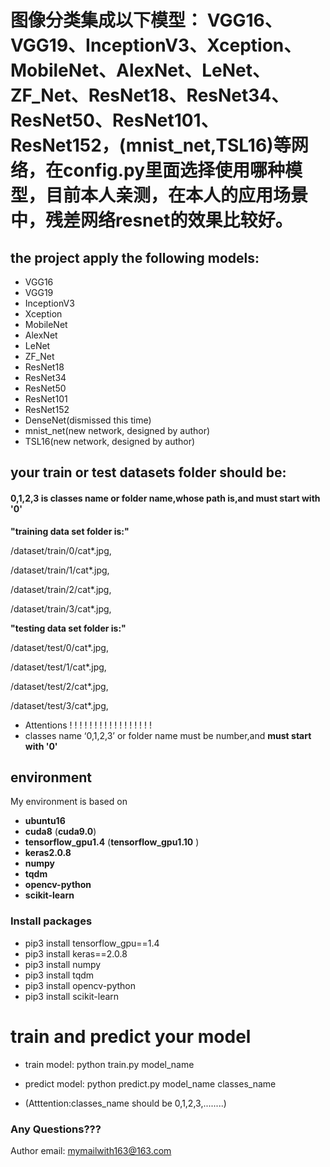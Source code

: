# 图像分类集成以下模型： VGG16、VGG19、InceptionV3、Xception、MobileNet、AlexNet、LeNet、ZF_Net、ResNet18、ResNet34、ResNet50、ResNet101、ResNet152，(mnist_net,TSL16)等网络，在config.py里面选择使用哪种模型，目前本人亲测，在本人的应用场景中，残差网络resnet的效果比较好。

## the project apply the following models:


* VGG16
* VGG19
* InceptionV3
* Xception
* MobileNet
* AlexNet
* LeNet
* ZF_Net
* ResNet18
* ResNet34
* ResNet50
* ResNet101
* ResNet152
* DenseNet(dismissed this time)
* mnist_net(new network, designed  by author)
* TSL16(new network, designed  by author)


## your train or test datasets folder should be:


#### 0,1,2,3 is classes name or folder name,whose __path is__,and must start with '0'
__"training data set folder is:"__

/dataset/train/0/cat*.jpg,

/dataset/train/1/cat*.jpg,

/dataset/train/2/cat*.jpg,

/dataset/train/3/cat*.jpg,

__"testing data set folder is:"__

/dataset/test/0/cat*.jpg,

/dataset/test/1/cat*.jpg,

/dataset/test/2/cat*.jpg,

/dataset/test/3/cat*.jpg,

* Attentions ! ! ! ! ! ! ! ! ! ! ! ! ! ! ! ! !
* classes name ‘0,1,2,3’ or folder name must be number,and __must start with '0'__


## environment
My environment is based on 
* __ubuntu16__ 
* __cuda8__ (__cuda9.0__)
* __tensorflow_gpu1.4__ (__tensorflow_gpu1.10__ )
* __keras2.0.8__
* __numpy__
* __tqdm__
* __opencv-python__
* __scikit-learn__
### Install packages
* pip3 install tensorflow_gpu==1.4
* pip3 install keras==2.0.8
* pip3 install numpy
* pip3 install tqdm
* pip3 install opencv-python
* pip3 install scikit-learn

# train and predict your model
* train model: python train.py  model_name

* predict model: python predict.py model_name classes_name

* (Atttention:classes_name should be 0,1,2,3,........)

### Any Questions???
Author email: mymailwith163@163.com
